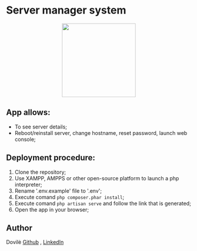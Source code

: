 # Server manager system

<p align="center"><a href="https://laravel.com" target="_blank"><img src="https://raw.githubusercontent.com/laravel/art/master/logo-lockup/5%20SVG/2%20CMYK/1%20Full%20Color/laravel-logolockup-cmyk-red.svg" width="200"></a></p>

## App allows:

* To see server details;
* Reboot/reinstall server, change hostname, reset password, launch web console;

## Deployment procedure:

1. Clone the repository;
2. Use XAMPP, AMPPS or other open-source platform to launch a php interpreter;
3. Rename '.env.example' file to '.env';
4. Execute comand `php composer.phar install`;
5. Execute comand `php artisan serve` and follow the link that is generated;
6. Open the app in your browser;



## Author
Dovilė [Github](https://github.com/Kerbelyte) , [LinkedIn](https://linkedin.com/in/dovilė-kerbelytė-66634a162)
